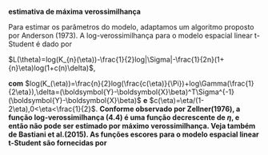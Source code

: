**estimativa de máxima verossimilhança**

  Para estimar os parâmetros do modelo, adaptamos um algoritmo proposto por Anderson (1973).
A log-verossimilhança para o modelo espacial linear t-Student é dado por

   $L(\theta)=log(K_{n}(\eta))-\frac{1}{2}log|\Sigma|-\frac{1}{2n}(1+{n}\eta)log(1+c(n)\delta)$,

   **com** $log(K_(\eta))=\frac{n}{2}log(\frac{c(\eta)}{\Pi})+log\Gamma(\frac{1}{2\eta}),\delta=(\boldsymbol{Y}-\boldsymbol{X}\beta)^T\Sigma^{-1} (\boldsymbol{Y}-\boldsymbol{X}\beta)$ **e** $c(\eta)=\eta/(1-2\eta),0<\eta<\frac{1}{2}$. **Conforme observado por Zellner(1976), a função log-verossimilhança (4.4) é uma função decrescente de $\eta$, e então não pode ser estimado por máximo verossimilhança. Veja também de Bastiani et al.(2015).
  As funções escores para o modelo espacial linear t-Student são fornecidas por**
 
